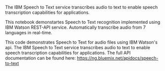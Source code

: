 The IBM Speech to Text service transcribes audio to text to enable speech transcription capabilities for applications. 

This notebook demonstartes Speech to Text recognition implemented using IBM Watson REST-API service.
Automatically transcribe audio from 7 languages in real-time.

This code demonstrates Speech to Text for audio files using IBM Watson's api. The IBM Speech to Text service transcribes audio to text to enable speech transcription capabilities for applications.
The full API documentation can be found here: https://ng.bluemix.net/apidocs/speech-to-text
